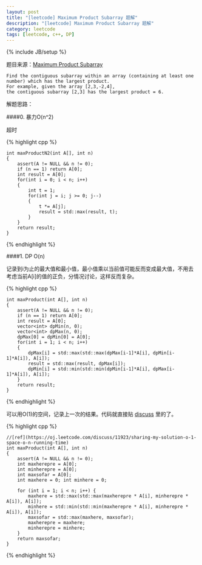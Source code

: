 ```yaml
---
layout: post
title: "[leetcode] Maximum Product Subarray 题解"
description: "[leetcode] Maximum Product Subarray 题解"
category: leetcode 
tags: [leetcode, c++, DP]
---
```

{% include JB/setup %}


题目来源：[Maximum Product Subarray](https://oj.leetcode.com/problems/maximum-product-subarray/)

>
	Find the contiguous subarray within an array (containing at least one number) which has the largest product.	
	For example, given the array [2,3,-2,4],
	the contiguous subarray [2,3] has the largest product = 6.

解题思路：

####0. 暴力O(n^2)

超时

{% highlight cpp %}
	
	int maxProductN2(int A[], int n)
	{
	    assert(A != NULL && n != 0);
	    if (n == 1) return A[0];
	    int result = A[0];
	    for(int i = 0; i < n; i++)
	    {
	        int t = 1;
	        for(int j = i; j >= 0; j--)
	        {
	            t *= A[j];
	            result = std::max(result, t);
	        }
	    }
	    return result;
	}
{% endhighlight %}

####1. DP O(n)

记录到i为止的最大值和最小值，最小值乘以当前值可能反而变成最大值，不用去考虑当前A[i]的值的正负，分情况讨论，这样反而复杂。

{% highlight cpp %}
	
	int maxProduct(int A[], int n)
	{
	    assert(A != NULL && n != 0);
	    if (n == 1) return A[0];
	    int result = A[0];
	    vector<int> dpMin(n, 0);
	    vector<int> dpMax(n, 0);
	    dpMax[0] = dpMin[0] = A[0];
	    for(int i = 1; i < n; i++)
	    {
	        dpMax[i] = std::max(std::max(dpMax[i-1]*A[i], dpMin[i-1]*A[i]), A[i]);
	        result = std::max(result, dpMax[i]);
	        dpMin[i] = std::min(std::min(dpMin[i-1]*A[i], dpMax[i-1]*A[i]), A[i]);
	    }
	    return result;
	}
{% endhighlight %}

可以用O(1)的空间，记录上一次的结果。代码就直接贴 [discuss](https://oj.leetcode.com/discuss/11923/sharing-my-solution-o-1-space-o-n-running-time) 里的了。

{% highlight cpp %}

	//[ref](https://oj.leetcode.com/discuss/11923/sharing-my-solution-o-1-space-o-n-running-time)
	int maxProduct(int A[], int n)
	{
	    assert(A != NULL && n != 0);
	    int maxherepre = A[0];
	    int minherepre = A[0];
	    int maxsofar = A[0];
	    int maxhere = 0; int minhere = 0;
	
	    for (int i = 1; i < n; i++) {
	        maxhere = std::max(std::max(maxherepre * A[i], minherepre * A[i]), A[i]);
	        minhere = std::min(std::min(maxherepre * A[i], minherepre * A[i]), A[i]);
	        maxsofar = std::max(maxhere, maxsofar);
	        maxherepre = maxhere;
	        minherepre = minhere;
	    }
	    return maxsofar;
	}
{% endhighlight %}